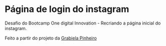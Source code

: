 # **Página de login do instagram**



Desafio do Bootcamp One digital Innovation - Recriando a página inicial do instagram.

Feito a partir do projeto da [Grabiela Pinheiro](https://github.com/SpruceGabriela)
